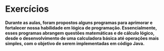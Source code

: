 # Exercícios

**Durante as aulas, foram propostos alguns programas para aprimorar e fortalecer nossa habilidade em lógica de programação. Essencialmente, esses programas abrangem questões matemáticas e de cálculo lógico, desde o desenvolvimento de uma calculadora básica até operações mais simples, com o objetivo de serem implementadas em código Java.**
